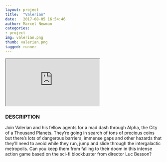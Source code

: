 ```yaml
---
layout: project
title:  "Valerian"
date:   2017-08-05 16:54:46
author: Marcel Newman
categories:
- project
img: valerian.png
thumb: valerian.png
tagged: runner
---
```


<iframe title="exemple 1 avec iframe" src="http://games.cdn.spilcloud.com/gamesdistribution/bfa34043832142e3a942127ba2537701/index.html">
  <p>Your browser does not support iframes.</p>
</iframe>

### DESCRIPTION
Join Valerian and his fellow agents for a mad dash through Alpha, the City of a Thousand Planets. They’re going in search of tons of precious coins but there’s lots of dangerous barriers, immense gaps and other hazards that they’ll need to avoid while they run, jump and slide through the intergalactic metropolis. Can you keep them from falling to their doom in this intense action game based on the sci-fi blockbuster from director Luc Besson?
